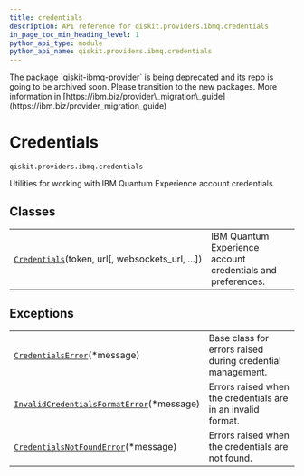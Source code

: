 ```yaml
---
title: credentials
description: API reference for qiskit.providers.ibmq.credentials
in_page_toc_min_heading_level: 1
python_api_type: module
python_api_name: qiskit.providers.ibmq.credentials
---
```


<Admonition title="Warning" type="caution">
  The package `qiskit-ibmq-provider` is being deprecated and its repo is going to be archived soon. Please transition to the new packages. More information in [https://ibm.biz/provider\_migration\_guide](https://ibm.biz/provider_migration_guide)
</Admonition>

<span id="module-qiskit.providers.ibmq.credentials" />

<span id="qiskit-providers-ibmq-credentials" />

# Credentials

<span id="module-qiskit.providers.ibmq.credentials" />

`qiskit.providers.ibmq.credentials`

Utilities for working with IBM Quantum Experience account credentials.

## Classes

|                                                                                                                                                     |                                                             |
| --------------------------------------------------------------------------------------------------------------------------------------------------- | ----------------------------------------------------------- |
| [`Credentials`](qiskit.providers.ibmq.credentials.Credentials "qiskit.providers.ibmq.credentials.Credentials")(token, url\[, websockets\_url, ...]) | IBM Quantum Experience account credentials and preferences. |

## Exceptions

|                                                                                                                                                                                 |                                                              |
| ------------------------------------------------------------------------------------------------------------------------------------------------------------------------------- | ------------------------------------------------------------ |
| [`CredentialsError`](qiskit.providers.ibmq.credentials.CredentialsError "qiskit.providers.ibmq.credentials.CredentialsError")(\*message)                                        | Base class for errors raised during credential management.   |
| [`InvalidCredentialsFormatError`](qiskit.providers.ibmq.credentials.InvalidCredentialsFormatError "qiskit.providers.ibmq.credentials.InvalidCredentialsFormatError")(\*message) | Errors raised when the credentials are in an invalid format. |
| [`CredentialsNotFoundError`](qiskit.providers.ibmq.credentials.CredentialsNotFoundError "qiskit.providers.ibmq.credentials.CredentialsNotFoundError")(\*message)                | Errors raised when the credentials are not found.            |

